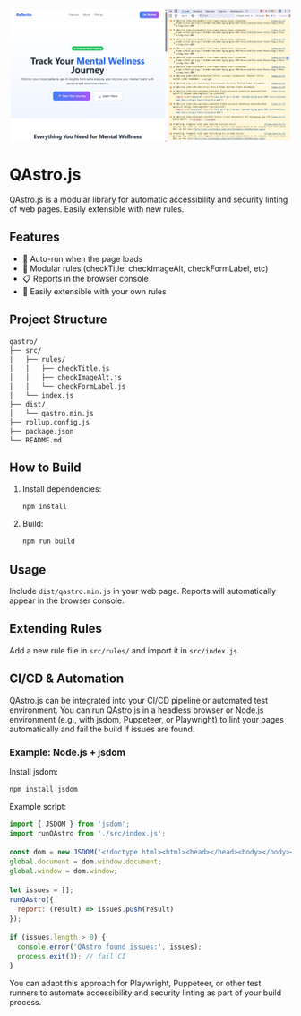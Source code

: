 


<p align="center">
  <img src="img/qastro.png" alt="QAstro.js logo" width="500" />
</p>

# QAstro.js

QAstro.js is a modular library for automatic accessibility and security linting of web pages. Easily extensible with new rules.

## Features
- 🔄 Auto-run when the page loads
- 🧪 Modular rules (checkTitle, checkImageAlt, checkFormLabel, etc)
- 📋 Reports in the browser console
- 🧩 Easily extensible with your own rules

## Project Structure

```
qastro/
├── src/
│   ├── rules/
│   │   ├── checkTitle.js
│   │   ├── checkImageAlt.js
│   │   └── checkFormLabel.js
│   └── index.js
├── dist/
│   └── qastro.min.js
├── rollup.config.js
├── package.json
└── README.md
```

## How to Build

1. Install dependencies:
   ```bash
   npm install
   ```
2. Build:
   ```bash
   npm run build
   ```

## Usage

Include `dist/qastro.min.js` in your web page. Reports will automatically appear in the browser console.

## Extending Rules

Add a new rule file in `src/rules/` and import it in `src/index.js`.

## CI/CD & Automation

QAstro.js can be integrated into your CI/CD pipeline or automated test environment. You can run QAstro.js in a headless browser or Node.js environment (e.g., with jsdom, Puppeteer, or Playwright) to lint your pages automatically and fail the build if issues are found.

### Example: Node.js + jsdom

Install jsdom:
```bash
npm install jsdom
```

Example script:
```js
import { JSDOM } from 'jsdom';
import runQAstro from './src/index.js';

const dom = new JSDOM('<!doctype html><html><head></head><body></body></html>', { url: 'http://localhost' });
global.document = dom.window.document;
global.window = dom.window;

let issues = [];
runQAstro({
  report: (result) => issues.push(result)
});

if (issues.length > 0) {
  console.error('QAstro found issues:', issues);
  process.exit(1); // fail CI
}
```

You can adapt this approach for Playwright, Puppeteer, or other test runners to automate accessibility and security linting as part of your build process.
